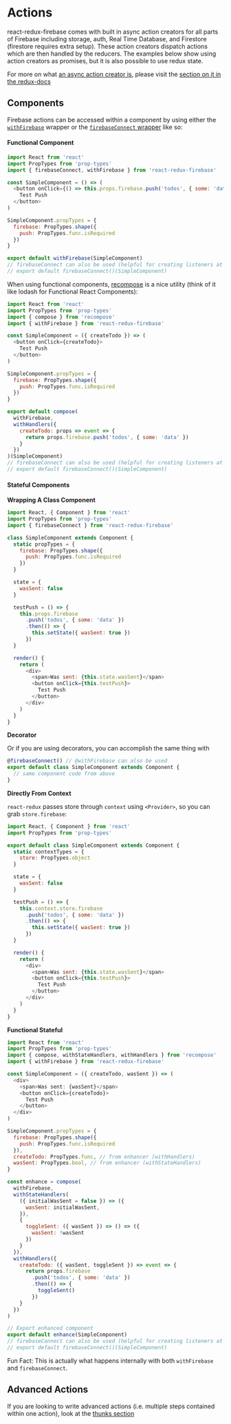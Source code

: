 # Actions

react-redux-firebase comes with built in async action creators for all parts of Firebase including storage, auth, Real Time Database, and Firestore (firestore requires extra setup). These action creators dispatch actions which are then handled by the reducers. The examples below show using action creators as promises, but it is also possible to use redux state.

For more on what [an async action creator is](http://redux.js.org/docs/advanced/AsyncActions.html#async-action-creators), please visit the [section on it in the redux-docs](http://redux.js.org/docs/advanced/AsyncActions.html#async-action-creators)

## Components
Firebase actions can be accessed within a component by using either the [`withFirebase`](/docs/api/withFirebase) wrapper or the [`firebaseConnect` wrapper](/docs/api/firebaseConnect) like so:

#### Functional Component
```js
import React from 'react'
import PropTypes from 'prop-types'
import { firebaseConnect, withFirebase } from 'react-redux-firebase'

const SimpleComponent = () => (
  <button onClick={() => this.props.firebase.push('todos', { some: 'data' })}>
    Test Push
  </button>
)

SimpleComponent.propTypes = {
  firebase: PropTypes.shape({
    push: PropTypes.func.isRequired
  })
}

export default withFirebase(SimpleComponent)
// firebaseConnect can also be used (helpful for creating listeners at the same time)
// export default firebaseConnect()(SimpleComponent)
```

When using functional components, [recompose](https://github.com/acdlite/recompose/blob/master/docs/API.md) is a nice utility (think of it like lodash for Functional React Components):

```js
import React from 'react'
import PropTypes from 'prop-types'
import { compose } from 'recompose'
import { withFirebase } from 'react-redux-firebase'

const SimpleComponent = ({ createTodo }) => (
  <button onClick={createTodo}>
    Test Push
  </button>
)

SimpleComponent.propTypes = {
  firebase: PropTypes.shape({
    push: PropTypes.func.isRequired
  })
}

export default compose(
  withFirebase,
  withHandlers({
    createTodo: props => event => {
      return props.firebase.push('todos', { some: 'data' })
    }
  })
)(SimpleComponent)
// firebaseConnect can also be used (helpful for creating listeners at the same time)
// export default firebaseConnect()(SimpleComponent)
```

#### Stateful Components

**Wrapping A Class Component**

```js
import React, { Component } from 'react'
import PropTypes from 'prop-types'
import { firebaseConnect } from 'react-redux-firebase'

class SimpleComponent extends Component {
  static propTypes = {
    firebase: PropTypes.shape({
      push: PropTypes.func.isRequired
    })
  }

  state = {
    wasSent: false
  }

  testPush = () => {
    this.props.firebase
      .push('todos', { some: 'data' })
      .then(() => {
        this.setState({ wasSent: true })
      })
  }

  render() {
    return (
      <div>
        <span>Was sent: {this.state.wasSent}</span>
        <button onClick={this.testPush}>
          Test Push
        </button>
      </div>
    )
  }
}
```

**Decorator**

Or if you are using decorators, you can accomplish the same thing with
```js
@firebaseConnect() // @withFirebase can also be used
export default class SimpleComponent extends Component {
  // same component code from above
}
```

**Directly From Context**

`react-redux` passes store through `context` using `<Provider>`, so you can grab `store.firebase`:

```js
import React, { Component } from 'react'
import PropTypes from 'prop-types'

export default class SimpleComponent extends Component {
  static contextTypes = {
    store: PropTypes.object
  }

  state = {
    wasSent: false
  }

  testPush = () => {
    this.context.store.firebase
      .push('todos', { some: 'data' })
      .then(() => {
        this.setState({ wasSent: true })
      })
  }

  render() {
    return (
      <div>
        <span>Was sent: {this.state.wasSent}</span>
        <button onClick={this.testPush}>
          Test Push
        </button>
      </div>
    )
  }
}
```

**Functional Stateful**

```js
import React from 'react'
import PropTypes from 'prop-types'
import { compose, withStateHandlers, withHandlers } from 'recompose'
import { withFirebase } from 'react-redux-firebase'

const SimpleComponent = ({ createTodo, wasSent }) => (
  <div>
    <span>Was sent: {wasSent}</span>
    <button onClick={createTodo}>
      Test Push
    </button>
  </div>
)

SimpleComponent.propTypes = {
  firebase: PropTypes.shape({
    push: PropTypes.func.isRequired
  }),
  createTodo: PropTypes.func, // from enhancer (withHandlers)
  wasSent: PropTypes.bool, // from enhancer (withStateHandlers)
}

const enhance = compose(
  withFirebase,
  withStateHandlers(
    ({ initialWasSent = false }) => ({
      wasSent: initialWasSent,
    }),
    {
      toggleSent: ({ wasSent }) => () => ({
        wasSent: !wasSent
      })
    }
  }),
  withHandlers({
    createTodo: ({ wasSent, toggleSent }) => event => {
      return props.firebase
        .push('todos', { some: 'data' })
        .then(() => {
          toggleSent()
        })
    }
  })
)

// Export enhanced component
export default enhance(SimpleComponent)
// firebaseConnect can also be used (helpful for creating listeners at the same time)
// export default firebaseConnect()(SimpleComponent)
```

Fun Fact: This is actually what happens internally with both `withFirebase` and `firebaseConnect`.

## Advanced Actions

If you are looking to write advanced actions (i.e. multiple steps contained within one action), look at the [thunks section](/docs/recipes/thunks)

